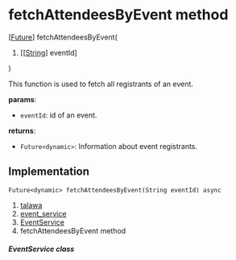 
<div>

# fetchAttendeesByEvent method

</div>


[[Future](https://api.flutter.dev/flutter/dart-core/Future-class.html)]
fetchAttendeesByEvent(

1.  [[[String](https://api.flutter.dev/flutter/dart-core/String-class.md)]
    eventId]

)



This function is used to fetch all registrants of an event.

**params**:

-   `eventId`: id of an event.

**returns**:

-   `Future<dynamic>`: Information about event registrants.



## Implementation

``` language-dart
Future<dynamic> fetchAttendeesByEvent(String eventId) async 
```







1.  [talawa](../../index.md)
2.  [event_service](../../services_event_service/)
3.  [EventService](../../services_event_service/EventService-class.md)
4.  fetchAttendeesByEvent method

##### EventService class







